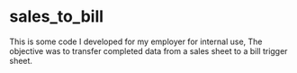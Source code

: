 # sales_to_bill
This is some code I developed for my employer for internal use, The objective was to transfer completed data from a sales sheet to a bill trigger sheet.

